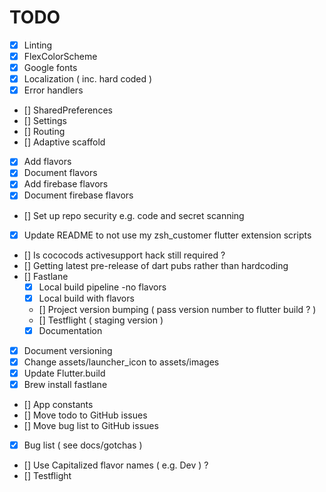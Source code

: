 # TODO

- [x] Linting
- [x] FlexColorScheme
- [x] Google fonts
- [x] Localization ( inc. hard coded )
- [x] Error handlers
- [] SharedPreferences
- [] Settings
- [] Routing
- [] Adaptive scaffold
- [x] Add flavors
- [x] Document flavors
- [x] Add firebase flavors
- [x] Document firebase flavors
- [] Set up repo security e.g. code and secret scanning
- [x] Update README to not use my zsh_customer flutter extension scripts
- [] Is cococods activesupport hack still required ?
- [] Getting latest pre-release of dart pubs rather than hardcoding
- [] Fastlane
  - [x] Local build pipeline -no flavors
  - [x] Local build with flavors
  - [] Project version bumping ( pass version number to flutter build ? )
  - [] Testflight ( staging version )
  - [x] Documentation
- [x] Document versioning
- [x] Change assets/launcher_icon to assets/images
- [x] Update Flutter.build
- [x] Brew install fastlane
- [] App constants
- [] Move todo to GitHub issues
- [] Move bug list to GitHub issues
- [x] Bug list ( see docs/gotchas )
- [] Use Capitalized flavor names ( e.g. Dev ) ?
- [] Testflight
